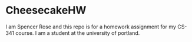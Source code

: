 # CheesecakeHW
I am Spencer Rose and this repo is for a homework assignment for my
CS-341 course. I am a student at the university of portland.
